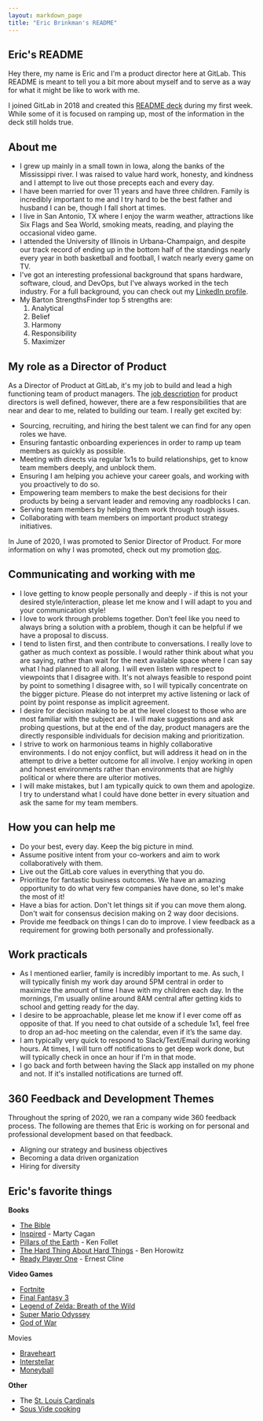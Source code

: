 ```yaml
---
layout: markdown_page
title: "Eric Brinkman's README"
---
```


## Eric's README

Hey there, my name is Eric and I'm a product director here at GitLab. This README is meant to tell you a bit more about myself and to serve as a way for what it might be like to work with me.

I joined GitLab in 2018 and created this [README deck](https://docs.google.com/presentation/d/1uZQZ-UAPcQacKAfomIL_Znk3_OUAYODFuQgJtGxRyQY/edit#slide=id.g2823c3f9ca_0_30) during my first week. While some of it is focused on ramping up, most of the information in the deck still holds true.

## About me

- I grew up mainly in a small town in Iowa, along the banks of the Mississippi river. I was raised to value hard work, honesty, and kindness and I attempt to live out those precepts each and every day.
- I have been married for over 11 years and have three children. Family is incredibly important to me and I try hard to be the best father and husband I can be, though I fall short at times.
- I live in San Antonio, TX where I enjoy the warm weather, attractions like Six Flags and Sea World, smoking meats, reading, and playing the occasional video game.
- I attended the University of Illinois in Urbana-Champaign, and despite our track record of ending up in the bottom half of the standings nearly every year in both basketball and football, I watch nearly every game on TV.
- I've got an interesting professional background that spans hardware, software, cloud, and DevOps, but I've always worked in the tech industry. For a full background, you can check out my [LinkedIn profile](https://www.linkedin.com/in/ericbrinkman/).
- My Barton StrengthsFinder top 5 strengths are:
    1. Analytical
    1. Belief
    1. Harmony
    1. Responsibility
    1. Maximizer

## My role as a Director of Product

As a Director of Product at GitLab, it's my job to build and lead a high functioning team of product managers. The [job description](https://about.gitlab.com/job-families/product/director-of-product/) for product directors is well defined, however, there are a few responsibilities that are near and dear to me, related to building our team. I really get excited by:

- Sourcing, recruiting, and hiring the best talent we can find for any open roles we have.
- Ensuring fantastic onboarding experiences in order to ramp up team members as quickly as possible.
- Meeting with directs via regular 1x1s to build relationships, get to know team members deeply, and unblock them.
- Ensuring I am helping you achieve your career goals, and working with you proactively to do so.
- Empowering team members to make the best decisions for their products by being a servant leader and removing any roadblocks I can.
- Serving team members by helping them work through tough issues.
- Collaborating with team members on important product strategy initiatives.

In June of 2020, I was promoted to Senior Director of Product. For more information on why I was promoted, check out my promotion [doc](https://docs.google.com/document/d/e/2PACX-1vTYv7raFcINAYQfiHpTHjqsZ7eSvlENL7MuKhKWVCoPRZLmcGS9vtg8siI8dzn_3KXdho9MR_NI3nT1/pub).

## Communicating and working with me

- I love getting to know people personally and deeply - if this is not your desired style/interaction, please let me know and I will adapt to you and your communication style!
- I love to work through problems together. Don’t feel like you need to always bring a solution with a problem, though it can be helpful if we have a proposal to discuss.
- I tend to listen first, and then contribute to conversations. I really love to gather as much context as possible. I would rather think about what you are saying, rather than wait for the next available space where I can say what I had planned to all along. I will even listen with respect to viewpoints that I disagree with. It's not always feasible to respond point by point to something I disagree with, so I will typically concentrate on the bigger picture. Please do not interpret my active listening or lack of point by point response as implicit agreement.
- I desire for decision making to be at the level closest to those who are most familiar with the subject are. I will make suggestions and ask probing questions, but at the end of the day, product managers are the directly responsible individuals for decision making and prioritization.
- I strive to work on harmonious teams in highly collaborative environments. I do not enjoy conflict, but will address it head on in the attempt to drive a better outcome for all involve. I enjoy working in open and honest environments rather than environments that are highly political or where there are ulterior motives.
- I will make mistakes, but I am typically quick to own them and apologize. I try to understand what I could have done better in every situation and ask the same for my team members.

## How you can help me

- Do your best, every day. Keep the big picture in mind.
- Assume positive intent from your co-workers and aim to work collaboratively with them.
- Live out the GitLab core values in everything that you do.
- Prioritize for fantastic business outcomes. We have an amazing opportunity to do what very few companies have done, so let's make the most of it!
- Have a bias for action. Don't let things sit if you can move them along. Don't wait for consensus decision making on 2 way door decisions.
- Provide me feedback on things I can do to improve. I view feedback as a requirement for growing both personally and professionally.

## Work practicals

- As I mentioned earlier, family is incredibly important to me. As such, I will typically finish my work day around 5PM central in order to maximize the amount of time I have with my children each day. In the mornings, I'm usually online around 8AM central after getting kids to school and getting ready for the day.
- I desire to be approachable, please let me know if I ever come off as opposite of that. If you need to chat outside of a schedule 1x1, feel free to drop an ad-hoc meeting on the calendar, even if it’s the same day.
- I am typically very quick to respond to Slack/Text/Email during working hours. At times, I will turn off notifications to get deep work done, but will typically check in once an hour if I'm in that mode.
- I go back and forth between having the Slack app installed on my phone and not. If it's installed notifications are turned off.

## 360 Feedback and Development Themes

Throughout the spring of 2020, we ran a company wide 360 feedback process. The following are themes that Eric is working on for personal and professional development based on that feedback.

- Aligning our strategy and business objectives
- Becoming a data driven organization
- Hiring for diversity

## Eric's favorite things

**Books**

- [The Bible](https://www.amazon.com/Thinline-Bonded-Leather-Letter-Comfort/dp/031044876X/ref=sr_1_3?keywords=the+bible+niv&qid=1573590339&sr=8-3)
- [Inspired](https://www.amazon.com/INSPIRED-Create-Tech-Products-Customers/dp/1119387507/ref=sr_1_1?keywords=inspired+book&qid=1573590356&sr=8-1) - Marty Cagan
- [Pillars of the Earth](https://www.amazon.com/Pillars-Deluxe-Oprahs-Follett-2007-11-14/dp/B01FEKD9HQ/ref=sr_1_3?keywords=pillars+of+the+earth&qid=1573590375&sr=8-3) - Ken Follet
- [The Hard Thing About Hard Things](https://www.amazon.com/Hard-Thing-About-Things-Building/dp/B00I0A6HUO/ref=sr_1_1?crid=2VXC43S4KCW32&keywords=hard+thing+about+hard+things+book&qid=1573590391&sprefix=hard+thing+abou%2Caps%2C171&sr=8-1) - Ben Horowitz
- [Ready Player One](https://www.amazon.com/Ready-Player-One/dp/B005HG7BWC/ref=sr_1_3?keywords=ready+player+one&link_code=qs&qid=1573590547&sr=8-3) - Ernest Cline

**Video Games**

- [Fortnite](https://www.epicgames.com/fortnite)
- [Final Fantasy 3](https://en.wikipedia.org/wiki/Final_Fantasy_VI)
- [Legend of Zelda: Breath of the Wild](https://www.amazon.com/Legend-Zelda-Breath-Wild-Nintendo-Switch/dp/B01MS6MO77/ref=sr_1_2?keywords=breath+of+the+wild&qid=1573590591&sr=8-2)
- [Super Mario Odyssey](https://www.amazon.com/Super-Mario-Odyssey-Nintendo-Switch/dp/B01MUA0D2A/ref=sr_1_2?crid=VQ06PWJDDHPP&keywords=super+mario+odyssey&qid=1573590622&sprefix=super+mario+odyssey%2Caps%2C196&sr=8-2)
- [God of War](https://en.wikipedia.org/wiki/God_of_War_%282018_video_game%29)

Movies

- [Braveheart](https://www.amazon.com/Braveheart-Gladiator-Double-Feature-Blu-ray/dp/B06XGRB8KM/ref=sr_1_3?keywords=braveheart&qid=1573590684&sr=8-3)
- [Interstellar](https://www.amazon.com/Interstellar-Matthew-McConaughey/dp/B00TU9UFTS/ref=sr_1_1?keywords=interstellar&qid=1573590722&sr=8-1)
- [Moneyball](https://www.amazon.com/Moneyball-Brad-Pitt/dp/B006IMY5ZU/ref=sr_1_1?keywords=moneyball&qid=1573590741&sr=8-1)

**Other**

- The [St. Louis Cardinals](https://www.mlb.com/cardinals)
- [Sous Vide cooking](https://anovaculinary.com/)